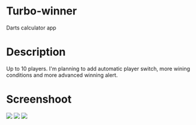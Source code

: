 # Turbo-winner
Darts calculator app

# Description

Up to 10 players. I'm planning to add automatic player switch, more wining conditions and more advanced winning alert.

# Screenshoot
<img src="https://user-images.githubusercontent.com/118370365/224560264-d2881263-a828-4883-82d5-8b9f050e97e8.png">
<img src="https://user-images.githubusercontent.com/118370365/224560609-869cad72-2560-4b5e-9354-9778fdd782b9.PNG">
<img src="https://user-images.githubusercontent.com/118370365/224560644-022c3e92-6258-4a2e-b923-752ca3092566.PNG">
